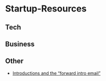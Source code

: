 # Startup-Resources

## Tech

## Business

## Other
- [Introductions and the “forward intro email”](https://also.roybahat.com/introductions-and-the-forward-intro-email-14e2827716a1)
